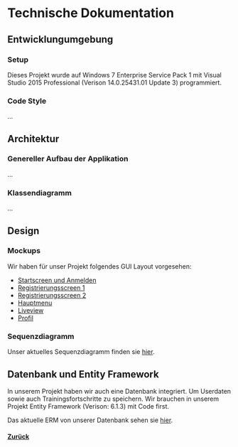 # Technische Dokumentation
  
  ## Entwicklungumgebung
  
  ### Setup
  Dieses Projekt wurde auf Windows 7 Enterprise Service Pack 1 mit Visual Studio 2015 Professional (Verison 14.0.25431.01 Update 3) programmiert. 
  
  ### Code Style
  ...
  
  
  
  ## Architektur
    
  ### Genereller Aufbau der Applikation
  ...
  
  ### Klassendiagramm
  ...
  
  
  ## Design
    
  ### Mockups
  Wir haben für unser Projekt folgendes GUI Layout vorgesehen:
  * [Startscreen und Anmelden](img/start.png)
  * [Registrierungsscreen 1](img/register.png)
  * [Registrierungsscreen 2](img/register2.png)
  * [Hauptmenu](img/mainmenu.png)
  * [Liveview](img/liveview.png)
  * [Profil](img/profile.png)
  
  ### Sequenzdiagramm
  Unser aktuelles Sequenzdiagramm finden sie [hier](img/sd_tys.PNG).
  
  ## Datenbank und Entity Framework
  In unserem Projekt haben wir auch eine Datenbank integriert. Um Userdaten sowie auch Trainingsfortschritte zu speichern.
  Wir brauchen in unserem Projekt Entity Framework (Verison: 6.1.3) mit Code first.
  
  Das aktuelle ERM von unserer Datenbank sehen sie [hier](img/erm_tys.PNG).
  
  
  
  #### [Zurück](../README.md)